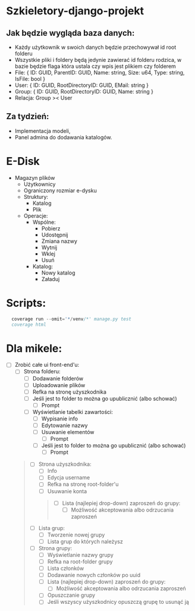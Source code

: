 # Szkieletory-django-projekt

## Jak będzie wygląda baza danych:
- Każdy użytkownik w swoich danych będzie przechowywał id root folderu
- Wszystkie pliki i foldery będą jedynie zawierać id folderu rodzica, w bazie będzie flaga która ustala czy wpis jest plikiem czy folderem
- File: { ID: GUID, ParentID: GUID, Name: string, Size: u64, Type: string, IsFile: bool }
- User: { ID: GUID, RootDirectoryID: GUID, EMail: string }
- Group: { ID: GUID, RootDirectoryID: GUID, Name: string }
- Relacja: Group >< User

## Za tydzień:
- Implementacja modeli,
- Panel admina do dodawania katalogów.


# E-Disk
- Magazyn plików
  - Użytkownicy
  - Ograniczony rozmiar e-dysku
  - Struktury:
    - Katalog
    - Plik
  - Operacje:
    - Wspólne:
      - Pobierz
      - Udostępnij
      - Zmiana nazwy
      - Wytnij
      - Wklej
      - Usuń
    - Katalog:
      - Nowy katalog
      - Załaduj

# Scripts:
```s
  coverage run --omit='*/venv/*' manage.py test
  coverage html
```

# Dla mikele:

- [ ] Zrobić całe ui front-end'u:
  - [ ] Strona folderu:
    - [ ] Dodawanie folderów
    - [ ] Uploadowanie plików
    - [ ] Refka na stronę użyszkodnika
    + [ ] Jeśli jest to folder to można go upublicznić (albo schować)
      - [ ] Prompt
    - [ ] Wyświetlanie tabelki zawartości:
      - [ ] Wypisanie info
      - [ ] Edytowanie nazwy
      - [ ] Usuwanie elementów
        - [ ] Prompt
      + [ ] Jeśli jest to folder to można go upublicznić (albo schować)
        - [ ] Prompt
  > - [ ] Strona użyszkodnika:
  >   - [ ] Info
  >   - [ ] Edycja username
  >   - [ ] Refka na stronę root-folder'u
  >   * [ ] Usuwanie konta
  >   > - [ ] Lista (najlepiej drop-down) zaproszeń do grupy:
  >   >   - [ ] Możliwość akceptowania albo odrzucania zaproszeń
    > - [ ] Lista grup:
    >   - [ ] Tworzenie nowej grupy
    >   - [ ] Lista grup do których należysz
  > - [ ] Strona grupy:
  >   - [ ] Wyświetlanie nazwy grupy
  >   - [ ] Refka na root-folder grupy
  >   - [ ] Lista członków
  >   - [ ] Dodawanie nowych członków po uuid
  >   - [ ] Lista (najlepiej drop-down) zaproszeń do grupy:
  >     - [ ] Możliwość akceptowania albo odrzucania zaproszeń
  >   - [ ] Opuszczanie grupy
  >   * [ ] Jeśli wszyscy użyszkodnicy opuszczą grupę to usunąć ją